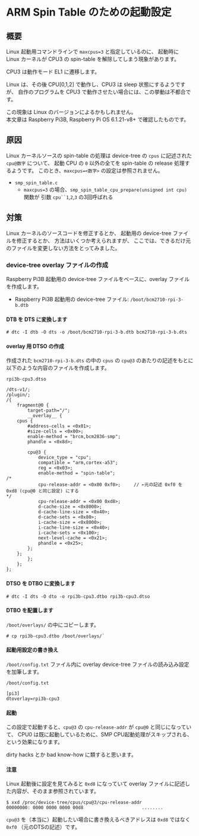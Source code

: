 ﻿# ARM Spin Table のための起動設定

## 概要

Linux 起動用コマンドラインで `maxcpus=3` と指定しているのに、
起動時に Linux カーネルが CPU3 の spin-table を解除してしまう現象があります。

CPU3 は動作モード EL1 に遷移します。

Linux は、その後 CPU[0,1,2] で動作し、CPU3 は sleep 状態にするようですが、
自作のプログラムを CPU3 で動作させたい場合には、この挙動は不都合です。

この現象は Linux のバージョンによるかもしれません。<br>
本文章は Raspberry Pi3B, Raspberry Pi OS 6.1.21-v8+ で確認したものです。

## 原因

Linux カーネルソースの spin-table の処理は
device-tree の `cpus` に記述された `cpu@数字` について、
起動 CPU の `0` 以外の全てを spin-table の release 処理するようです。
このとき、`maxcpus=<数字>` の設定は参照されません。

- `smp_spin_table.c`
  - `maxcpus=3` の場合、`smp_spin_table_cpu_prepare(unsigned int cpu)` 関数が 引数 `cpu``1`,`2`,`3` の3回呼ばれる

## 対策

Linux カーネルのソースコードを修正するとか、
起動用の device-tree ファイルを修正するとか、
方法はいくつか考えられますが、
ここでは、できるだけ元のファイルを変更しない方法をとってみました。


### device-tree overlay ファイルの作成

Raspberry Pi3B 起動用の device-tree ファイルをベースに、overlay ファイルを作成します。

- Raspberry Pi3B 起動用の device-tree ファイル: `/boot/bcm2710-rpi-3-b.dtb`

#### DTB を DTS に変換します

```
# dtc -I dtb -O dts -o /boot/bcm2710-rpi-3-b.dtb bcm2710-rpi-3-b.dts
```

#### overlay 用 DTSO の作成

作成された `bcm2710-rpi-3-b.dts` の中の `cpus` の `cpu@3` のあたりの記述をもとに
以下のような内容のファイルを作成します。

`rpi3b-cpu3.dtso`
```
/dts-v1/;
/plugin/;
/{
    fragment@0 {
        target-path="/";
        __overlay__ {
	cpus {
		#address-cells = <0x01>;
		#size-cells = <0x00>;
		enable-method = "brcm,bcm2836-smp";
		phandle = <0x8d>;

		cpu@3 {
			device_type = "cpu";
			compatible = "arm,cortex-a53";
			reg = <0x03>;
			enable-method = "spin-table";
/*
			cpu-release-addr = <0x00 0xf0>;     // ←元の記述 0xf0 を 0xd8 (cpu@0 と同じ設定) にする
*/
			cpu-release-addr = <0x00 0xd8>;
			d-cache-size = <0x8000>;
			d-cache-line-size = <0x40>;
			d-cache-sets = <0x80>;
			i-cache-size = <0x8000>;
			i-cache-line-size = <0x40>;
			i-cache-sets = <0x100>;
			next-level-cache = <0x21>;
			phandle = <0x25>;
		};
	};
        };
    };
};
```

#### DTSO を DTBO に変換します

```
# dtc -I dts -O dto -o rpi3b-cpu3.dtbo rpi3b-cpu3.dtso
```

#### DTBO を配置します

`/boot/overlays/` の中にコピーします。

```
# cp rpi3b-cpu3.dtbo /boot/overlays/`
```

#### 起動用設定の書き換え

`/boot/config.txt` ファイル内に overlay device-tree ファイルの読み込み設定を加筆します。

`/boot/config.txt`
```
[pi3]
dtoverlay=rpi3b-cpu3
```

#### 起動

この設定で起動すると、`cpu@3` の `cpu-release-addr` が `cpu@0` と同じになっていて、
CPU0 は既に起動しているために、SMP CPU起動処理がスキップされる、という効果になります。

dirty hacks とか bad know-how に類すると思います。

#### 注意

Linux 起動後に設定を見てみると `0xd8` になっていて
overlay ファイルに記述した内容が、そのまま参照されています。

```
$ xxd /proc/device-tree/cpus/cpu@3/cpu-release-addr
00000000: 0000 0000 0000 00d8                      ........
```

`cpu@3` を（本当に）起動したい場合に書き換えるべきアドレスは `0xd8` ではなく `0xf0` （元のDTSの記述）です。


